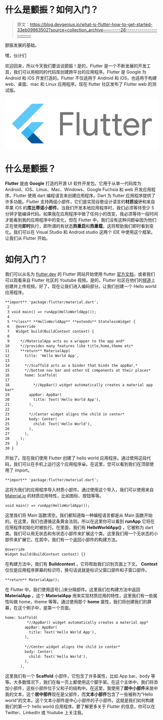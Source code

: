 # 什么是颤振？如何入门？

> 原文：<https://blog.devgenius.io/what-is-flutter-how-to-get-started-33eb09963502?source=collection_archive---------26----------------------->

颤振发展的基础。

嘿，伙计们

欢迎回来，所以今天我们要谈谈颤振！是的，Flutter 是一个不断发展的开发工具，我们可以用相同的代码库创建跨平台的应用程序。Flutter 是 Google 为 Android 和 iOS 开发打造的。Flutter 不仅适用于 Android 和 iOS，也适用于构建 web、桌面、mac 和 Linux 应用程序。现在 flutter 社区发布了 Flutter web 的测试版。

![](img/5fc934e904f1a1ea9972009e27031100.png)

# 什么是颤振？

**Flutter** 是由 **Google** 打造的开源 UI 软件开发包。它用于从单一代码库为 Android、iOS、Linux、Mac、Windows、Google Fuchsia 和 web 开发应用程序。Flutter 使用 dart 编程语言来创建应用程序。Dart 为 flutter 应用程序提供了许多功能。Flutter 支持两组小部件，它们是实现谷歌设计语言的**材质设计**和来自苹果 iOS 的**库比蒂诺小部件**。当我们开发本地应用程序时，我们必须等待至少 5 分钟才能编译代码。如果我在应用程序中做了任何小的改变，我必须等待一段时间才能看到我的应用程序中的变化，但在 Flutter 中，我们没有这种问题😀因为他们正在使用**即时**执行，即所谓的有状态**热重启**和**热重载**，这将帮助我们即时看到变化。我们可以在 Visual Studio 和 Android studio 这两个 IDE 中使用这个框架。让我们从 Flutter 开始。

# 如何入门？

我们可以从名为 [flutter.dev](https://flutter.dev/) 的 Flutter 网站开始使用 flutter [官方文档](https://flutter.dev/docs)，或者我们可以观看来自 Flutter 社区的 Youtube 视频。是的，Flutter 社区在他们的[频道](https://www.youtube.com/channel/UCwXdFgeE9KYzlDdR7TG9cMw)上创建并上传视频。好了，现在让我们进入编码部分。让我们创建一个 Hello world 应用程序。

```
**import** 'package:flutter/material.dart';
 2 
 3 void main() => runApp(HelloWorldApp());
 4 
 5 **class** **HelloWorldApp** **extends** StatelessWidget {
 6   @override
 7   Widget build(BuildContext context) {
 8 
 9     *//MaterialApp acts as a wrapper to the app and* 
10     *//provides many features like title,home,theme etc* 
11     **return** MaterialApp(
12       title: 'Hello World App',
13 
14       *//Scaffold acts as a binder that binds the appBar,*
15       *//bottom nav bar and other UI components at their places* 
16       home: Scaffold(
17 
18           *//AppBar() widget automatically creates a material app bar*
19         appBar: AppBar(
20           title: Text('Hello World App'),
21         ),
22 
23         *//Center widget aligns the child in center*
24         body: Center(
25           child: Text('Hello World'),
26         ),
27       ),
28     );
29   }
30 }
```

开始了。现在我们使用 Flutter 创建了 hello world 应用程序。通过使用这段代码，我们可以在手机上运行这个应用程序😀。在这里，您可以看到我们在顶部使用了 import。

```
**import** 'package:flutter/material.dart';
```

这将为我们的应用程序导入材质小部件。通过使用这个导入，我们可以使用来自 [Material.io](https://material.io/) 的材质应用特性，比如图标、按钮等等。

```
void main() => runApp(HelloWorldApp());
```

这里我们将 Main 函数清空。我们都知道每一种编程语言都是从 Main 函数开始的。在这里，我们也遵循这条黄金法则。所以在这里你可以看到 **runApp** 它将在应用程序初始化时被执行。在里面，我们有 **HelloWorldApp()** ，它被称为 dart 类。我们可以用无状态和有状态小部件来扩展这个类。这里我们用一个无状态的小部件来扩展它。在其中，我们有一个返回小部件的构建方法。

```
@override
Widget build(BuildContext context) {}
```

在构建方法中，我们有 **Buildcontext** ，它将帮助我们识别页面上下文。 **Context** 仅仅是应用程序屏幕的标识符，换句话说就是标识父窗口部件和子窗口部件。

```
**return** MaterialApp();
```

在 Flutter 中，我们使用逗号[，]来分隔部件。这里我们在构建方法中返回 **MaterialApp** 。这个 **MaterialApp** 用来实现材质应用的特性，这里我们有一些属性叫做 home，theme 等等。通过使用那个 **home** 属性，我们将创建我们的屏幕，在这个例子中，是第一个页面。

```
home: Scaffold(
          *//AppBar() widget automatically creates a material app* 
         appBar: AppBar(
           title: Text('Hello World App'),
         ),

         *//Center widget aligns the child in center*
         body: Center(
           child: Text('Hello World'),
         ),
       ),
```

这里我们有一个 **Scaffold** 小部件，它包含了许多属性，比如 App bar、body 等等。大多数情况下，我们在每一页上都使用这个脚手架。在这个主体中，我们将添加小部件，这些小部件位于父和子的结构中。在这里，我使用了**居中小部件**来居中我的文本，这个**居中部件**现在是父部件，而**文本小部件**包含了一些被称为“Hello world”的文本。这个文本小部件是中心小部件的子小部件。这就是我们如何构建我们的第一个 hello world 应用程序。要了解更多关于 Flutter 的信息，你可以在 Twitter、LinkedIn 或 Youtube 上关注我。